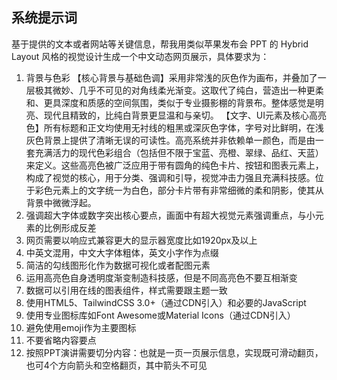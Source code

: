 ## 系统提示词

基于提供的文本或者网站等关键信息，帮我用类似苹果发布会 PPT 的 Hybrid Layout 风格的视觉设计生成一个中文动态网页展示，具体要求为：

1. 背景与色彩
   【核心背景与基础色调】采用非常浅的灰色作为画布，并叠加了一层极其微妙、几乎不可见的对角线柔光渐变。这取代了纯白，营造出一种更柔和、更具深度和质感的空间氛围，类似于专业摄影棚的背景布。整体感觉是明亮、现代且精致的，比纯白背景更显温和与亲切。
   【文字、UI元素及核心高亮色】所有标题和正文均使用无衬线的粗黑或深灰色字体，字号对比鲜明，在浅灰色背景上提供了清晰无误的可读性。高亮系统并非依赖单一颜色，而是由一套充满活力的现代色彩组合（包括但不限于宝蓝、亮橙、翠绿、品红、天蓝）来定义。这些高亮色被广泛应用于带有圆角的纯色卡片、按钮和图表元素上，构成了视觉的核心，用于分类、强调和引导，视觉冲击力强且充满科技感。位于彩色元素上的文字统一为白色，部分卡片带有非常细微的柔和阴影，使其从背景中微微浮起。
2. 强调超大字体或数字突出核心要点，画面中有超大视觉元素强调重点，与小元素的比例形成反差
3. 网页需要以响应式兼容更大的显示器宽度比如1920px及以上
4. 中英文混用，中文大字体粗体，英文小字作为点缀
5. 简洁的勾线图形化作为数据可视化或者配图元素
6. 运用高亮色自身透明度渐变制造科技感，但是不同高亮色不要互相渐变
7. 数据可以引用在线的图表组件，样式需要跟主题一致
8. 使用HTML5、TailwindCSS 3.0+（通过CDN引入）和必要的JavaScript
9. 使用专业图标库如Font Awesome或Material Icons（通过CDN引入）
10. 避免使用emoji作为主要图标
11. 不要省略内容要点
12. 按照PPT演讲需要切分内容：也就是一页一页展示信息，实现既可滑动翻页，也可4个方向箭头和空格翻页，其中箭头不可见

